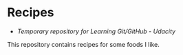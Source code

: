 
# Recipes
* *Temporary repository for Learning Git/GitHub - Udacity*

This repository contains recipes for some foods I like.
